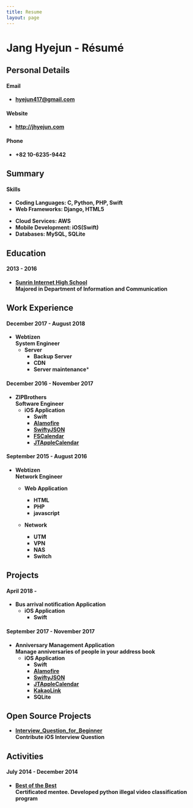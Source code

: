 ```yaml
---
title: Resume
layout: page
---
```


# Jang Hyejun - Résumé

## Personal Details

#### Email
- **<hyejun417@gmail.com>**

#### Website
- **<http://jhyejun.com>**

#### Phone
- **+82 10-6235-9442**


## Summary

<!-- #### Interests
- **Mobile application development**
- **Test Driven Development**
- **RxSwift** -->

#### Skills
- **Coding Languages: C, Python, PHP, Swift**
- **Web Frameworks: Django, HTML5**
<!-- - **Web Servers: Ngnix** -->
- **Cloud Services: AWS**
- **Mobile Development: iOS(Swift)**
- **Databases: MySQL, SQLite**


## Education

#### 2013 - 2016
- **[Sunrin Internet High School](http://www.sunrint.hs.kr)**<br>
**Majored in Department of Information and Communication**


## Work Experience

<!-- #### September 2018 -
- **[Estmob](https://send-anywhere.com/ko/product)**
**iOS Developer**
	- **iOS Application** -->

#### December 2017 - August 2018
- **Webtizen**<br>
**System Engineer**
	- **Server**
		- **Backup Server**
		- **CDN**
		- **Server maintenance***

#### December 2016 - November 2017
- **ZIPBrothers**<br>
**Software Engineer**
	- **iOS Application**
		- **Swift**
		- **[Alamofire](https://github.com/Alamofire/Alamofire)**
		- **[SwiftyJSON](https://github.com/SwiftyJSON/SwiftyJSON)**
		- **[FSCalendar](https://github.com/WenchaoD/FSCalendar)**
		- **[JTAppleCalendar](https://github.com/patchthecode/JTAppleCalendar)**

#### September 2015 - August 2016
- **Webtizen**<br>
**Network Engineer**
	- **Web Application**
		- **HTML**
		- **PHP**
		- **javascript**

	- **Network**
		- **UTM**
		- **VPN**
		- **NAS**
		- **Switch**


## Projects

#### April 2018 - 
- **Bus arrival notification Application**
	- **iOS Application**
		- **Swift**

#### September 2017 - November 2017
- **Anniversary Management Application**<br>
**Manage anniversaries of people in your address book**
	- **iOS Application**
		- **Swift**
		- **[Alamofire](https://github.com/Alamofire/Alamofire)**
		- **[SwiftyJSON](https://github.com/SwiftyJSON/SwiftyJSON)**
		- **[JTAppleCalendar](https://github.com/patchthecode/JTAppleCalendar)**
		- **[KakaoLink](https://developers.kakao.com/docs/android/kakaotalk-link)**
		- **SQLite**
	

## Open Source Projects
- **[Interview_Question_for_Beginner](https://github.com/JaeYeopHan/Interview_Question_for_Beginner)**<br>
**Contribute iOS Interview Question**

## Activities

#### July 2014 - December 2014
- **[Best of the Best](https://www.kitribob.kr)**<br>
**Certificated mentee. Developed python illegal video classification program**